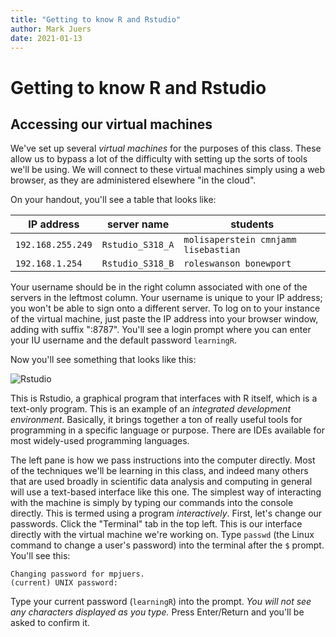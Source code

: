 ```yaml
---
title: "Getting to know R and Rstudio"
author: Mark Juers
date: 2021-01-13
---
```


# Getting to know R and Rstudio

## Accessing our virtual machines

We've set up several *virtual machines* for the purposes of this class.
These allow us to bypass a lot of the difficulty with setting up the sorts of
tools we'll be using.
We will connect to these virtual machines simply using a web browser, as they
are administered elsewhere "in the cloud".

On your handout, you'll see a table that looks like:

| IP address        | server name      | students                             |
|-----------------  |------------------|--------------------------------------|
| `192.168.255.249` | `Rstudio_S318_A` | `molisaperstein cmnjamm lisebastian` |
| `192.168.1.254`   | `Rstudio_S318_B` | `roleswanson bonewport`              |

Your username should be in the right column associated with one of the servers
in the leftmost column.
Your username is unique to your IP address; you won't be able to sign onto
a different server.
To log on to your instance of the virtual machine, just paste the IP address
into your browser window, adding with suffix ":8787". You'll see a login
prompt where you can enter your IU username and the default password
`learningR`.

Now you'll see something that looks like this:

![Rstudio](./Figures/rstudioOverview.png)

This is Rstudio, a graphical program that interfaces with R itself, which is
a text-only program.
This is an example of an *integrated development environment*.
Basically, it brings together a ton of really useful tools for programming in
a specific language or purpose. There are IDEs available for most widely-used
programming languages.

The left pane is how we pass instructions into the computer directly.
Most of the techniques we'll be learning in this class, and indeed many others
that are used broadly in scientific data analysis and computing in general
will use a text-based interface like this one.
The simplest way of interacting with the machine is simply by typing our
commands into the console directly.
This is termed using a program *interactively*.
First, let's change our passwords. Click the "Terminal" tab in the top left.
This is our interface directly with the virtual machine we're working on.
Type `passwd` (the Linux command to change a user's password) into the terminal
after the `$` prompt. You'll see this:

    Changing password for mpjuers.
    (current) UNIX password:

Type your current password (`learningR`) into the prompt.
*You will not see any characters displayed as you type.*
Press Enter/Return and you'll be asked to confirm it.
